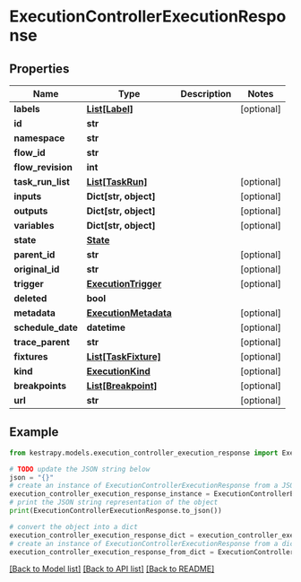 # ExecutionControllerExecutionResponse


## Properties

Name | Type | Description | Notes
------------ | ------------- | ------------- | -------------
**labels** | [**List[Label]**](Label.md) |  | [optional] 
**id** | **str** |  | 
**namespace** | **str** |  | 
**flow_id** | **str** |  | 
**flow_revision** | **int** |  | 
**task_run_list** | [**List[TaskRun]**](TaskRun.md) |  | [optional] 
**inputs** | **Dict[str, object]** |  | [optional] 
**outputs** | **Dict[str, object]** |  | [optional] 
**variables** | **Dict[str, object]** |  | [optional] 
**state** | [**State**](State.md) |  | 
**parent_id** | **str** |  | [optional] 
**original_id** | **str** |  | [optional] 
**trigger** | [**ExecutionTrigger**](ExecutionTrigger.md) |  | [optional] 
**deleted** | **bool** |  | 
**metadata** | [**ExecutionMetadata**](ExecutionMetadata.md) |  | [optional] 
**schedule_date** | **datetime** |  | [optional] 
**trace_parent** | **str** |  | [optional] 
**fixtures** | [**List[TaskFixture]**](TaskFixture.md) |  | [optional] 
**kind** | [**ExecutionKind**](ExecutionKind.md) |  | [optional] 
**breakpoints** | [**List[Breakpoint]**](Breakpoint.md) |  | [optional] 
**url** | **str** |  | [optional] 

## Example

```python
from kestrapy.models.execution_controller_execution_response import ExecutionControllerExecutionResponse

# TODO update the JSON string below
json = "{}"
# create an instance of ExecutionControllerExecutionResponse from a JSON string
execution_controller_execution_response_instance = ExecutionControllerExecutionResponse.from_json(json)
# print the JSON string representation of the object
print(ExecutionControllerExecutionResponse.to_json())

# convert the object into a dict
execution_controller_execution_response_dict = execution_controller_execution_response_instance.to_dict()
# create an instance of ExecutionControllerExecutionResponse from a dict
execution_controller_execution_response_from_dict = ExecutionControllerExecutionResponse.from_dict(execution_controller_execution_response_dict)
```
[[Back to Model list]](../README.md#documentation-for-models) [[Back to API list]](../README.md#documentation-for-api-endpoints) [[Back to README]](../README.md)


